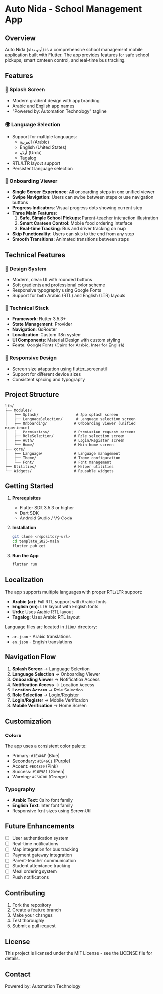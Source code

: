 # Auto Nida - School Management App

## Overview
Auto Nida (أوتو نداء) is a comprehensive school management mobile application built with Flutter. The app provides features for safe school pickups, smart canteen control, and real-time bus tracking.

## Features

### 🚀 Splash Screen
- Modern gradient design with app branding
- Arabic and English app names
- "Powered by: Automation Technology" tagline

### 🌍 Language Selection
- Support for multiple languages:
  - العربية (Arabic)
  - English (United States)
  - اُردُو (Urdu)
  - Tagalog
- RTL/LTR layout support
- Persistent language selection

### 📱 Onboarding Viewer
- **Single Screen Experience**: All onboarding steps in one unified viewer
- **Swipe Navigation**: Users can swipe between steps or use navigation buttons
- **Progress Indicators**: Visual progress dots showing current step
- **Three Main Features**:
  1. **Safe, Simple School Pickups**: Parent-teacher interaction illustration
  2. **Smart Canteen Control**: Mobile food ordering interface
  3. **Real-time Tracking**: Bus and driver tracking on map
- **Skip Functionality**: Users can skip to the end from any step
- **Smooth Transitions**: Animated transitions between steps

## Technical Features

### 🎨 Design System
- Modern, clean UI with rounded buttons
- Soft gradients and professional color scheme
- Responsive typography using Google Fonts
- Support for both Arabic (RTL) and English (LTR) layouts

### 🔧 Technical Stack
- **Framework**: Flutter 3.5.3+
- **State Management**: Provider
- **Navigation**: GoRouter
- **Localization**: Custom i18n system
- **UI Components**: Material Design with custom styling
- **Fonts**: Google Fonts (Cairo for Arabic, Inter for English)

### 📱 Responsive Design
- Screen size adaptation using flutter_screenutil
- Support for different device sizes
- Consistent spacing and typography

## Project Structure

```
lib/
├── Modules/
│   ├── Splash/                 # App splash screen
│   ├── LanguageSelection/      # Language selection screen
│   ├── Onboarding/            # Onboarding viewer (unified experience)
│   ├── Permissions/           # Permission request screens
│   ├── RoleSelection/         # Role selection screen
│   ├── Auth/                  # Login/Register screen
│   └── Home/                  # Main home screen
├── core/
│   ├── Language/              # Language management
│   ├── Theme/                 # Theme configuration
│   └── Font/                  # Font management
├── Utilities/                 # Helper utilities
└── Widgets/                   # Reusable widgets
```

## Getting Started

1. **Prerequisites**
   - Flutter SDK 3.5.3 or higher
   - Dart SDK
   - Android Studio / VS Code

2. **Installation**
   ```bash
   git clone <repository-url>
   cd template_2025-main
   flutter pub get
   ```

3. **Run the App**
   ```bash
   flutter run
   ```

## Localization

The app supports multiple languages with proper RTL/LTR support:

- **Arabic (ar)**: Full RTL support with Arabic fonts
- **English (en)**: LTR layout with English fonts
- **Urdu**: Uses Arabic RTL layout
- **Tagalog**: Uses Arabic RTL layout

Language files are located in `i18n/` directory:
- `ar.json` - Arabic translations
- `en.json` - English translations

## Navigation Flow

1. **Splash Screen** → Language Selection
2. **Language Selection** → Onboarding Viewer
3. **Onboarding Viewer** → Notification Access
4. **Notification Access** → Location Access
5. **Location Access** → Role Selection
6. **Role Selection** → Login/Register
7. **Login/Register** → Mobile Verification
8. **Mobile Verification** → Home Screen

## Customization

### Colors
The app uses a consistent color palette:
- Primary: `#1E40AF` (Blue)
- Secondary: `#6B46C1` (Purple)
- Accent: `#EC4899` (Pink)
- Success: `#10B981` (Green)
- Warning: `#F59E0B` (Orange)

### Typography
- **Arabic Text**: Cairo font family
- **English Text**: Inter font family
- Responsive font sizes using ScreenUtil

## Future Enhancements

- [ ] User authentication system
- [ ] Real-time notifications
- [ ] Map integration for bus tracking
- [ ] Payment gateway integration
- [ ] Parent-teacher communication
- [ ] Student attendance tracking
- [ ] Meal ordering system
- [ ] Push notifications

## Contributing

1. Fork the repository
2. Create a feature branch
3. Make your changes
4. Test thoroughly
5. Submit a pull request

## License

This project is licensed under the MIT License - see the LICENSE file for details.

## Contact

Powered by: Automation Technology
